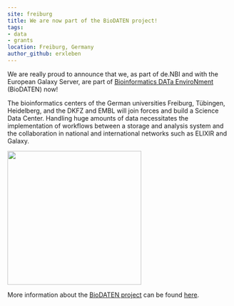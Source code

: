 ```yaml
---
site: freiburg
title: We are now part of the BioDATEN project!
tags:
- data
- grants
location: Freiburg, Germany
author_github: erxleben
---
```


We are really proud to announce that we, as part of de.NBI and with the European Galaxy Server, are part of [Bioinformatics DATa EnviroNment](http://www.biodaten.info/?page=about) (BioDATEN) now!

The bioinformatics centers of the German universities Freiburg, Tübingen, Heidelberg, and the DKFZ and EMBL will join forces and build a Science Data Center. Handling huge amounts of data necessitates the implementation of workflows between a storage and analysis system and the collaboration in national and international networks such as ELIXIR and Galaxy. 

<div class="multiple-img">
    <img src="/assets/media/biodaten.png" height="300px"/>
</div>

More information about the [BioDATEN project](http://www.biodaten.info) can be found [here](https://mwk.baden-wuerttemberg.de/de/service/presse/pressemitteilung/pid/vier-science-data-centers-in-baden-wuerttemberg).
